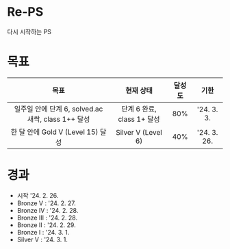 # Re-PS

다시 시작하는 PS

# 목표

|                        목표                        |         현재 상태          | 달성도 |    기한     |
| :------------------------------------------------: | :------------------------: | :----: | :---------: |
| 일주일 안에 단계 6, solved.ac 새싹, class 1++ 달성 | 단계 6 완료, class 1+ 달성 |  80%   | '24. 3. 3.  |
|         한 달 안에 Gold V (Level 15) 달성          |     Silver V (Level 6)     |  40%   | '24. 3. 26. |

# 경과

- 시작 '24. 2. 26.
- Bronze V : '24. 2. 27.
- Bronze IV : '24. 2. 28.
- Bronze III : '24. 2. 28.
- Bronze II : '24. 2. 29.
- Bronze I : '24. 3. 1.
- Silver V : '24. 3. 1.
